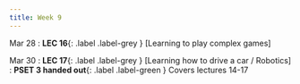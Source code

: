 ```yaml
---
title: Week 9
---
```


Mar 28
: **LEC 16**{: .label .label-grey } [Learning to play complex games]


Mar 30
: **LEC 17**{: .label .label-grey } [Learning how to drive a car / Robotics]
: **PSET 3 handed out**{: .label .label-green } Covers lectures 14-17

